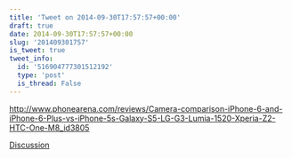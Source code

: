 ```yaml
---
title: 'Tweet on 2014-09-30T17:57:57+00:00'
draft: true
date: 2014-09-30T17:57:57+00:00
slug: '201409301757'
is_tweet: true
tweet_info:
  id: '516904777301512192'
  type: 'post'
  is_thread: False
---
```




<http://www.phonearena.com/reviews/Camera-comparison-iPhone-6-and-iPhone-6-Plus-vs-iPhone-5s-Galaxy-S5-LG-G3-Lumia-1520-Xperia-Z2-HTC-One-M8_id3805>

[Discussion](https://x.com/sytelus/status/516904777301512192)

